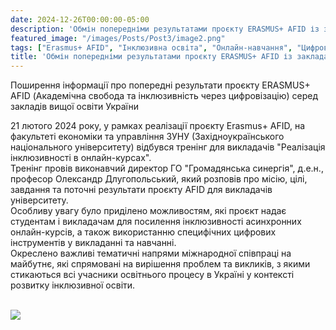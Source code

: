 ```yaml
---
date: 2024-12-26T00:00:00-05:00
description: 'Обмін попередніми результатами проєкту ERASMUS+ AFID із закладами вищої освіти України'
featured_image: "/images/Posts/Post3/image2.png"
tags: ["Erasmus+ AFID", "Інклюзивна освіта", "Онлайн-навчання", "Цифрові інструменти", "Підготовка педагогів", "ЗУНУ", "Громадянська синергія", "Міжнародна співпраця", "Асинхронне навчання", "Заклади вищої освіти України"]
title: 'Обмін попередніми результатами проєкту ERASMUS+ AFID із закладами вищої освіти України'
---
```


Поширення інформації про попередні результати проєкту ERASMUS+ AFID (Академічна свобода та інклюзивність через цифровізацію) серед закладів вищої освіти України

21 лютого 2024 року, у рамках реалізації проєкту Erasmus+ AFID, на факультеті економіки та управління ЗУНУ (Західноукраїнського національного університету) відбувся тренінг для викладачів "Реалізація інклюзивності в онлайн-курсах".  
Тренінг провів виконавчий директор ГО "Громадянська синергія", д.е.н., професор Олександр Длугопольський, який розповів про місію, цілі, завдання та поточні результати проєкту AFID для викладачів університету.  
Особливу увагу було приділено можливостям, які проєкт надає студентам і викладачам для посилення інклюзивності асинхронних онлайн-курсів, а також використанню специфічних цифрових інструментів у викладанні та навчанні.  
Окреслено важливі тематичні напрями міжнародної співпраці на майбутнє, які спрямовані на вирішення проблем та викликів, з якими стикаються всі учасники освітнього процесу в Україні у контексті розвитку інклюзивної освіти.  
<br/>

<img src="/images/Posts/Post3/image1.png"/>
